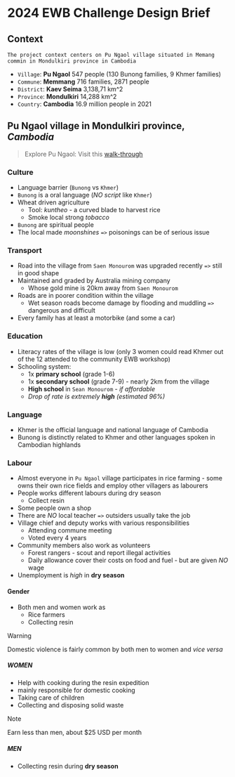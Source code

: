 # 2024 EWB Challenge Design Brief

## Context

`The project context centers on Pu Ngaol village situated in Memang commin in Mondulkiri province in Cambodia`

* `Village`: __Pu Ngaol__ 547 people (130 Bunong families, 9 Khmer families)
* `Commune`: __Memmang__ 716 families, 2871 people
* `District`: __Kaev Seima__ 3,138,71 km^2
* `Province`: __Mondulkiri__ 14,288 km^2
* `Country`: __Cambodia__ 16.9 million people in 2021

## Pu Ngaol village in Mondulkiri province, _Cambodia_

> Explore Pu Ngaol: 
> Visit this [walk-through](https://ewbchallenge.org/challenge/mondulkiri-cambodia/interactives-360-site-walkthroughs/)

### Culture

* Language barrier (`Bunong` vs `Khmer`)
 * `Bunong` is a oral language (_NO script_ like `Khmer`) 
* Wheat driven agriculture
  * Tool: _kuntheo_ - a curved blade to harvest rice
  * Smoke local strong _tobacco_
* `Bunong` are spiritual people
* The local made _moonshines_ `=>` poisonings can be of serious issue

### Transport

* Road into the village from `Saen Monourom` was upgraded recently `=>` still in good shape
* Maintained and graded by Australia mining company
  * Whose gold mine is 20km away from `Saen Monourom`
* Roads are in poorer condition within the village
  * Wet season roads become damage by flooding and muddling `=>` dangerous and difficult
* Every family has at least a motorbike (and some a car)

### Education

* Literacy rates of the village is low (only 3 women could read Khmer out of the 12 attended to the community EWB workshop)
* Schooling system:
  * 1x __primary school__ (grade 1-6)
  * 1x __secondary school__ (grade 7-9) - nearly 2km from the village
  * __High school__ in `Sean Monourom` - _if affordable_
  * _Drop of rate is extremely __high__ (estimated 96%)_ 

### Language

* Khmer is the official language and national language of Cambodia
* Bunong is distinctly related to Khmer and other languages spoken in Cambodian highlands

### Labour

* Almost everyone in `Pu Ngaol` village participates in rice farming - some owns their own rice fields and employ other villagers as labourers
* People works different labours during dry season
  * Collect resin
* Some people own a shop
* There are _NO_ local teacher `=>` outsiders usually take the job
* Village chief and deputy works with various responsibilities 
  * Attending commune meeting
  * Voted every 4 years
* Community members also work as volunteers 
  * Forest rangers - scout and report illegal activities
  * Daily allowance cover their costs on food and fuel - but are given _NO_ wage
* Unemployment is _high_ in __dry season__

#### Gender

* Both men and women work as 
  * Rice farmers
  * Collecting resin

> [!WARNING]
> Domestic violence is fairly common by both men to women and _vice versa_

##### WOMEN

* Help with cooking during the resin expedition
* mainly responsible for domestic cooking
* Taking care of children
* Collecting and disposing solid waste

> [!NOTE]
> Earn less than men, about $25 USD per month

##### MEN

* Collecting resin during __dry season__

